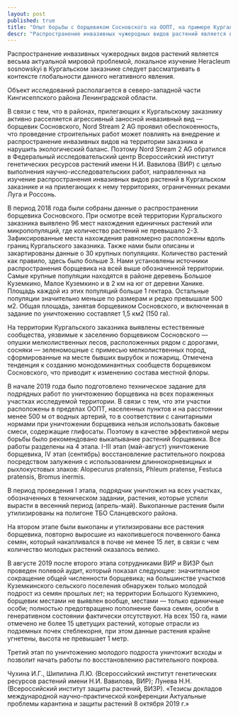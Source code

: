 ```yaml
---
layout: post
published: true
title: "Опыт борьбы с борщевиком Сосновского на ООПТ, на примере Кургальского заказника"
descr: "Распространение инвазивных чужеродных видов растений является весьма актуальной мировой проблемой, локальное изучение Heracleum sosnowskyi в Кургальском заказнике следует рассматривать в контексте глобальности данного негативного явления."
---
```


Распространение инвазивных чужеродных видов растений является весьма актуальной мировой проблемой, локальное изучение Heracleum sosnowskyi в Кургальском заказнике следует рассматривать в контексте глобальности данного негативного явления.

Объект исследований располагается в северо-западной части Кингисеппского района Ленинградской области.

В связи с тем, что в районах, прилегающих к Кургальскому заказнику активно расселяется агрессивный заносной инвазивный вид — борщевик Сосновского, Nord Stream 2 AG проявил обеспокоенность, что проведение строительных работ может повлиять на внедрение и распространение инвазивных видов на территории заказника и нарушить экологический баланс. Поэтому Nord Stream 2 AG обратился в Федеральный исследовательский центр Всероссийский институт генетических ресурсов растений имени Н.И. Вавилова (ВИР) с целью выполнения научно-исследовательских работ, направленных на изучение распространения инвазивных видов растений в Кургальском заказнике и на прилегающих к нему территориях, ограниченных реками Луга и Россонь.

В период 2018 года были собраны данные о распространении борщевика Сосновского. При осмотре всей территории Кургальского заказника выявлено 96 мест нахождения единичных растений или микропопуляций, где количество растений не превышало 2-3. Зафиксированные места нахождения равномерно расположены вдоль границ Кургальского заказника. Также нами были описаны и закартированы данные о 30 крупных популяциях. Количество растений как правило, здесь было больше 3. Нами установлены источники распространения борщевика на всей выше обозначенной территории. Самые крупные популяции находятся в районе деревень Большое Куземкино, Малое Куземкино и в 2 км на юг от деревни Ханике. Площадь каждой из этих популяций больше 1 гектара. Остальные популяции значительно меньше по размерам и редко превышали 500 м2. Общая площадь, занятая борщевиком Сосновского, и включенная в задание по уничтожению составляет 1,5 км2 (150 га).

На территории Кургальского заказника выявлены естественные сообщества, уязвимые к заселению борщевиком Сосновского — опушки мелколиственных лесов, расположенных рядом с дорогами, сосняки — зеленомошные с примесью мелколиственных пород, сформированные на месте бывших вырубок и пожарищ. Отмечена тенденция к созданию монодоминантных сообществ борщевиком Сосновского, что приводит к изменению состава местной флоры.

В начале 2019 года было подготовлено техническое задание для подрядных работ по уничтожению борщевика на всех пораженных участках исследуемой территории. В связи с тем, что эти участки расположены в пределах ООПТ, населенных пунктов и на расстоянии менее 500 м от водных артерий, то в соответствии с санитарными нормами при уничтожении борщевика нельзя использовать баковые смеси, содержащие глифосаты. Поэтому в качестве эффективной меры борьбы было рекомендовано выкапывание растений борщевика. Все работы разделены на 4 этапа. I-III этап (май-август) уничтожение борщевика, IV этап (сентябрь) восстановление растительного покрова посредством залужения с использованием длиннокорневищных и рыхлокустовых злаков: Alopecurus pratensis, Phleum pratense, Festuca pratensis, Bromus inermis.

В период проведения I этапа, подрядчик уничтожил на всех участках, обозначенных в техническом задании, растения, которые успели вырасти в весенний период (апрель-май). Выкопанные растения были утилизированы на полигоне ТБО Сланцевского района.

На втором этапе были выкопаны и утилизированы все растения борщевика, повторно выросшие из накопившегося почвенного банка семян, который накапливался в почве не менее 15 лет, в связи с чем количество молодых растений оказалось велико.

В августе 2019 после второго этапа сотрудниками ВИР и ВИЗР был проведен полевой аудит, который показал следующее: значительное сокращение общей численности борщевика; на большинстве участков Куземкинского сельского поселения обнаружен только молодой подрост из семян прошлых лет; на территории Большого Куземкино, борщевик местами не выявлен вообще, местами — только единичные особи; полностью предотвращено пополнение банка семян, особи в генеративном состоянии фактически отсутствуют. На всех 150 га, нами отмечено не более 15 цветущих растений, которые отрасли из подземных почек стеблекорня, при этом данные растения крайне угнетены, высота не превышает 1 метр.

Третий этап по уничтожению молодого подроста уничтожит всходы и позволит начать работы по восстановлению растительного покрова.

Чухина И.Г., Шипилина Л.Ю. (Всероссийский институт генетических ресурсов растений имени Н.И. Вавилова, ВИР); Лунева Н.Н. (Всероссийский институт защиты растений, ВИЗР).
«Тезисы докладов международной научно-практической конференции Актуальные проблемы карантина и защиты растений 8 октября 2019 г.»

